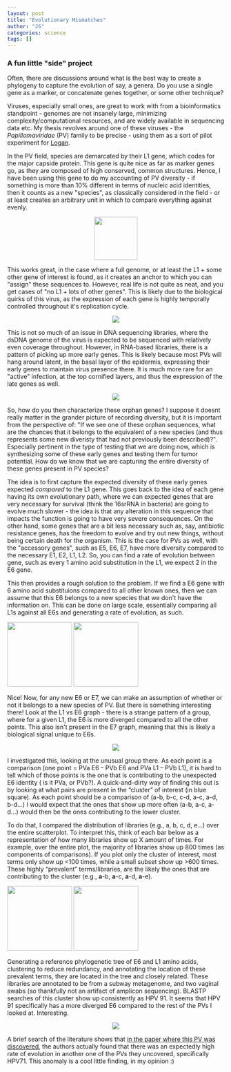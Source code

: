 ```yaml
---
layout: post
title: "Evolutionary Mismatches"
author: "JS"
categories: science
tags: []
---
```

### A fun little "side" project

Often, there are discussions around what is the best way to create a phylogeny to capture the evolution of say, a genera. Do you use a single gene as a marker, or concatenate genes together, or some other technique?

Viruses, especially small ones, are great to work with from a bioinformatics standpoint - genomes are not insanely large, minimizing complexity/computational resources, and are widely available in sequencing data etc. My thesis revolves around one of these viruses - the _Papillomaviridae_ (PV) family to be precise - using them as a sort of pilot experiment for [Logan](https://github.com/IndexThePlanet/Logan). 

In the PV field, species are demarcated by their L1 gene, which codes for the major capside protein. This gene is quite nice as far as marker genes go, as they are composed of high conserved, common structures. Hence, I have been using this gene to do my accounting of PV diversity - if something is more than 10% different in terms of nucleic acid identities, then it counts as a new "species", as classically considered in the field - or at least creates an arbitrary unit in which to compare everything against evenly.

<div style="text-align: center;">
<img src="{{ site.github.url }}/assets/img/pvs_jr.png" width="100">
</div>

This works great, in the case where a full genome, or at least the L1 + some other gene of interest is found, as it creates an anchor to which you can "assign" these sequences to. However, real life is not quite as neat, and you get cases of "no L1 + lots of other genes". This is likely due to the biological quirks of this virus, as the expression of each gene is highly temporally controlled throughout it's replication cycle. 

<p align="center">
  <img src="{{ site.github.url }}/assets/img/pvs_temp.png" />
</p>

This is not so much of an issue in DNA sequencing libraries, where the dsDNA genome of the virus is expected to be sequenced with relatively even coverage throughout. However, in RNA-based libraries, there is a pattern of picking up more early genes. This is likely because most PVs will hang around latent, in the basal layer of the epidermis, expressing their early genes to maintain virus presence there. It is much more rare for an "active" infection, at the top cornified layers, and thus the expression of the late genes as well.

<p align="center">
  <img src="{{ site.github.url }}/assets/img/pvs_el.png" />
</p>

So, how do you then characterize these orphan genes? I suppose it doesnt really matter in the grander picture of recording diversity, but it is important from the perspective of: "If we see one of these orphan sequences, what are the chances that it belongs to the equivalent of a new species (and thus represents some new diveristy that had not previously been described)?". Especially pertinent in the type of testing that we are doing now, which is synthesizing some of these early genes and testing them for tumor potential. How do we know that we are capturing the entire diversity of these genes present in PV species?

The idea is to first capture the expected diversity of these early genes expected _compared_ to the L1 gene. This goes back to the idea of each gene having its own evolutionary path, where we can expected genes that are very necessary for survival (think the 16srRNA in bacteria) are going to evolve much slower - the idea is that any alteration in this sequence that impacts the function is going to have very severe consequences. On the other hand, some genes that are a bit less necessary such as, say, antibiotic resistance genes, has the freedom to evolve and try out new things, without being certain death for the organism. This is the case for PVs as well, with the "accessory genes", such as E5, E6, E7, have more diversity compared to the necessary E1, E2, L1, L2. So, you can find a rate of evolution between gene, such as every 1 amino acid substitution in the L1, we expect 2 in the E6 gene.

This then provides a rough solution to the problem. If we find a E6 gene with 6 amino acid substituions compared to all other known ones, then we can assume that this E6 belongs to a new species that we don't have the information on. This can be done on large scale, essentially comparing all L1s against all E6s and generating a rate of evolution, as such.

<p float="left">
  <img src="{{ site.github.url }}/assets/img/pid_L1_pid_E6.png" width="150" />
  <img src="{{ site.github.url }}/assets/img/pid_L1_pid_E7.png" width="150" /> 
</p>

Nice! Now, for any new E6 or E7, we can make an assumption of whether or not it belongs to a new species of PV. But there is something interesting there! Look at the L1 vs E6 graph - there is a strange pattern of a group, where for a given L1, the E6 is more diverged compared to all the other points. This also isn't present in the E7 graph, meaning that this is likely a biological signal unique to E6s.

<p align="center">
  <img src="{{ site.github.url }}/assets/img/pid_L1_pid_E6_cric.png" />
</p>

I investigated this, looking at the unusual group there. As each point is a comparison (one point = PVa E6 – PVb E6 and PVa L1 – PVb L1), it is hard to tell which of those  points is the one that is contributing to the unexpected E6 identity ( is it PVa, or PVb?). A quick-and-dirty way of finding this out is by looking at what pairs are present in the “cluster” of interest (in blue square). As each point should be a comparison of (a-b, b-c, c-d, a-c, a-d, b-d...) I would expect that the ones that show up more often (a-b, a-c, a-d...) would then be the ones contributing to the lower cluster.

To do that, I compared the distribution of libraries (e.g., a, b, c, d, e...) over the entire scatterplot. To interpret this, think of each bar below as a representation of how many libraries show up X amount of times. For example, over the entire plot, the majority of libraries show up 800 times (as components of comparisons). If you plot only the cluster of interest, most terms only show up \<100 times, while a small subset show up \>600 times. These highly “prevalent” terms/libraries, are the likely the ones that are contributing to the cluster (e.g., **a**-b, **a**-c, **a**-d, **a**-e).

<p float="left">
  <img src="{{ site.github.url }}/assets/img/pvs_cluster.png" width="150" />
  <img src="{{ site.github.url }}/assets/img/pvs_all.png" width="150" /> 
</p>

Generating a reference phylogenetic tree of E6 and L1 amino acids, clustering to reduce redundancy, and annotating the location of these prevalent terms, they are located in the tree and closely related. These libraries are annotated to be from a subway metagenome, and two vaginal swabs (so thankfully not an artifact of amplicon sequencing). BLASTP searches of this cluster show up consistently as HPV 91. It seems that HPV 91 specifically has a more diverged E6 compared to the rest of the PVs I looked at. Interesting.

<p align="center">
  <img src="{{ site.github.url }}/assets/img/pvs_phylo.png" />
</p>

A brief search of the literature shows that [in the paper where this PV was discovered](https://academic.oup.com/jid/article/185/12/1794/903152), the authors actually found that there was an expectedly high rate of evolution in another one of the PVs they uncovered, specifically HPV71. This anomaly is a cool little finding, in my opinion :\)